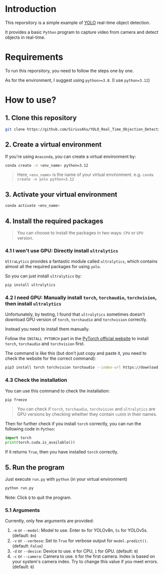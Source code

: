 # Introduction

This reporsitory is a simple example of [YOLO](https://pjreddie.com/darknet/yolo/) real-time object detection.

It provides a basic `Python` program to capture video from camera and detect objects in real-time.

# Requirements

To run this reporsitory, you need to follow the steps one by one.

As for the environment, I suggest using `python>=3.8`. (I use `python=3.12`)

# How to use?

## 1. Clone this repository

```bash
git clone https://github.com/SiriusAhu/YOLO_Real_Time_Objection_Detection_Simple_Example
```

## 2. Create a virtual environment

If you're using `Anaconda`, you can create a virtual environment by:

```bash
conda create -n <env_name> python=3.12
```

> Here, `<env_name>` is the name of your virtual environment.
> e.g. `conda create -n yolo python=3.12`

## 3. Activate your virtual environment

```bash
conda activate <env_name>
```

## 4. Install the required packages

> You can choose to install the packages in two ways: `CPU` or `GPU` version.

### 4.1 I won't use GPU: Directly install `ultralytics`

`UltraLytics` provides a fantastic module called `ultralytics`, which contains almost all the required packages for using `yolo`.

So you can just install `ultralytics` by:

```bash
pip install ultralytics
```

### 4.2 I need GPU: Manually install `torch`, `torchaudio`, `torchvision`, then install `ultralytics`

Unfortunately, by testing, I found that `ultralytics` sometimes doesn't download GPU version of `torch`, `torchaudio` and `torchvision` correctly.

Instead you need to install them manually.

Follow the `INSTALL PYTORCH` part in the [PyTorch official website](https://pytorch.org) to install `torch`, `torchaudio` and `torchvision` first.

The command is like this (but don't just copy and paste it, you need to check the website for the correct command):

```bash
pip3 install torch torchvision torchaudio --index-url https://download.pytorch.org/whl/cu118
```

### 4.3 Check the installation

You can use this command to check the installation:

```bash
pip freeze
```

> You can check if `torch`, `torchaudio`, `torchvision` and `ultralytics` are GPU versions by checking whether they contain `cuXXX` in their names.

Then for further check if you install `torch` correctly, you can run the following code in `Python`:

```python
import torch
print(torch.cuda.is_available())
```

If it returns `True`, then you have installed `torch` correctly.

## 5. Run the program

Just execute `run.py` with `python` (in your virtual environment)

```bash
python run.py
```

Note: Click `Q` to quit the program.

### 5.1 Arguments

Currently, only few arguments are provided:

1. `-m` or `--model`: Model to use. Enter `8n` for YOLOv8n, `5s` for YOLOv5s. (default: `8n`)
2. `-v` or `--verbose`: Set to `True` for verbose output for `model.predict()`. (default: `False`)
3. `-d` or `--device`: Device to use. `0` for CPU, `1` for GPU. (default: `0`)
4. `-c` or `--camera`: Camera to use. `0` for the first camera. Index is based on your system's camera index. Try to change this value if you meet errors. (default: `0`)